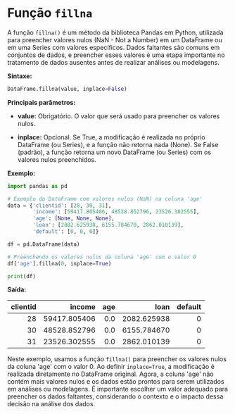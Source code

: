 # Função `fillna`

A função `fillna()` é um método da biblioteca Pandas em Python, utilizada para preencher valores nulos (NaN - Not a Number) em um DataFrame ou em uma Series com valores específicos. Dados faltantes são comuns em conjuntos de dados, e preencher esses valores é uma etapa importante no tratamento de dados ausentes antes de realizar análises ou modelagens.

**Sintaxe:**

```python
DataFrame.fillna(value, inplace=False)
```

**Principais parâmetros:**

- **value:** Obrigatório. O valor que será usado para preencher os valores nulos.

- **inplace:** Opcional. Se True, a modificação é realizada no próprio DataFrame (ou Series), e a função não retorna nada (None). Se False (padrão), a função retorna um novo DataFrame (ou Series) com os valores nulos preenchidos.

**Exemplo:**

```python
import pandas as pd

# Exemplo do DataFrame com valores nulos (NaN) na coluna 'age'
data = {'clientid': [28, 30, 31],
        'income': [59417.805406, 48528.852796, 23526.302555],
        'age': [None, None, None],
        'loan': [2082.625938, 6155.784670, 2862.010139],
        'default': [0, 0, 0]}

df = pd.DataFrame(data)

# Preenchendo os valores nulos da coluna 'age' com o valor 0
df['age'].fillna(0, inplace=True)

print(df)
```

**Saída:**

| clientid |       income | age |        loan | default |
| -------: | -----------: | --: | ----------: | ------: |
|       28 | 59417.805406 | 0.0 | 2082.625938 |       0 |
|       30 | 48528.852796 | 0.0 | 6155.784670 |       0 |
|       31 | 23526.302555 | 0.0 | 2862.010139 |       0 |

Neste exemplo, usamos a função `fillna()` para preencher os valores nulos da coluna 'age' com o valor 0. Ao definir `inplace=True`, a modificação é realizada diretamente no DataFrame original. Agora, a coluna 'age' não contém mais valores nulos e os dados estão prontos para serem utilizados em análises ou modelagens. É importante escolher um valor adequado para preencher os dados faltantes, considerando o contexto e o impacto dessa decisão na análise dos dados.